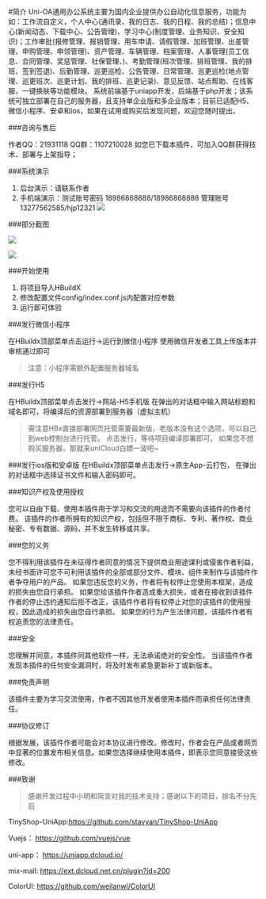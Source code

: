 #简介
Uni-OA通用办公系统主要为国内企业提供办公自动化信息服务，功能为如：工作流自定义，个人中心(通讯录、我的日志、我的日程、我的总结)；信息中心(新闻动态、下载中心、公告管理)、学习中心(制度管理、业务知识、安全知识)；工作审批(报修管理、报销管理、用车申请、请假管理、加班管理、出差管理、申购管理、申领管理)、资产管理、车辆管理、档案管理、人事管理(员工信息、合同管理、奖惩管理、社保管理、)、考勤管理(班次管理、排班管理、我的排班、签到签退)、后勤管理、巡更巡检、公告管理、日常管理、巡更巡检(地点管理、巡更班次、巡更计划、我的排班、巡更记录)、意见反馈、站点帮助、在线客服、一键换肤等功能模块。
系统前端基于uniapp开发，后端基于php开发；该系统可独立部署在自己的服务器，且支持单企业版和多企业版本；目前已适配H5、微信小程序、安卓和ios，如果在试用或购买后发现问题，欢迎您随时提出。

###咨询与售后

作者QQ：21931118 QQ群：1107210028
如您已下载本插件，可加入QQ群获得技术、部署与上架指导；

###系统演示

1. 后台演示：请联系作者
2. 手机端演示：测试账号密码 18986868888/18986868888 管理账号 13277562585/hjp12321
![](http://wephp-oa.oss-cn-shenzhen.aliyuncs.com/images/2020/11/23/image_1606146357_mz3LWWi7.png)

###部分截图

![](http://wephp-oa.oss-cn-shenzhen.aliyuncs.com/images/2020/11/24/image_1606211083_EqU6kbWZ.png)

![](http://wephp-oa.oss-cn-shenzhen.aliyuncs.com/images/2020/11/24/image_1606211322_EyAAx6i0.png)

###开始使用

1. 将项目导入HBuildX
2. 修改配置文件config/index.conf.js内配置对应参数
3. 运行即可体验

###发行微信小程序

在HBuildx顶部菜单点击运行->运行到微信小程序
使用微信开发者工具上传版本并审核通过即可
>注意：小程序需额外配置服务器域名

###发行H5

在HBuildx顶部菜单点击发行->网站-H5手机版
在弹出的对话框中输入网站标题和域名即可，将编译后的资源部署到服务器（虚拟主机）
>需注意HBx直接部署网页托管需要最新版，老版本没有这个选项，可以自己到web控制台进行托管。
点击发行，等待项目编译部署即可。
如果您不想购买服务器，那就来uniCloud白嫖一波吧~

###发行ios版和安卓版
在HBuildx顶部菜单点击发行->原生App-云打包，
在弹出的对话框中选择证书文件和输入密码即可。


###知识产权及使用授权

您可以自由下载、使用本插件用于学习和交流的用途而不需要向该插件的作者付费。 该插件的作者所拥有的知识产权，包括但不限于商标、专利、著作权、商业秘密、专有数据、源码，并不发生转移或共享。 

###您的义务

您不得利用该插件在未征得作者同意的情况下提供商业用途谋利或侵害作者利益， 未经书面许可您不可利用该插件的全部或部分文件、模块、组件来制作与该插件作者争夺用户的产品。 如果您违反您的义务，作者将有权停止您使用本框架，造成的损失由您自行承担。 如果您给该插件作者造成重大损失，或者在接收到该插件作者的停止违约通知后拒不改正，该插件作者将有权停止对您的该插件的使用授权，因此造成的损失由您自行承担。 如果您的行为产生法律问题，该插件作者有权追责您的法律责任。


###安全

您理解并同意，本插件同其他软件一样，无法承诺绝对的安全性。 当该插件作者发现本插件的任何安全漏洞时，将及时发布紧急更新补丁或新版本。

###免责声明

该插件主要为学习交流使用，作者不因其他开发者使用本插件而承担任何法律责任。

###协议修订

根据发展，该插件作者可能会对本协议进行修改。修改时，作者会在产品或者网页中显著的位置发布相关信息。如果您选择继续使用本插件，即表示您同意接受这些修改。

###致谢

>感谢开发过程中小明和简言对我的技术支持；感谢以下的项目，排名不分先后

TinyShop-UniApp:https://github.com/stavyan/TinyShop-UniApp

Vuejs： https://github.com/vuejs/vue

uni-app： https://uniapp.dcloud.io/

mix-mall: https://ext.dcloud.net.cn/plugin?id=200

ColorUI: https://github.com/weilanwl/ColorUI
